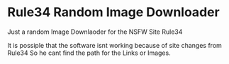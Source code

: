 # Rule34 Random Image Downloader
 
Just a random Image Downlaoder for the NSFW Site Rule34

It is possiple that the software isnt working because of site changes from Rule34
So he cant find the path for the Links or Images.
